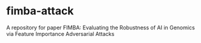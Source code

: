 # fimba-attack
A repository for paper FIMBA: Evaluating the Robustness of AI in Genomics via Feature Importance Adversarial Attacks 
